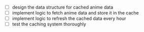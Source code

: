 - [ ] design the data structure for cached anime data
- [ ] implement logic to fetch anime data and store it in the cache
- [ ] implement logic to refresh the cached data every hour
- [ ] test the caching system thoroughly
